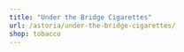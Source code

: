 ```yaml
---
title: "Under the Bridge Cigarettes"
url: /astoria/under-the-bridge-cigarettes/
shop: tobacco
---
```

